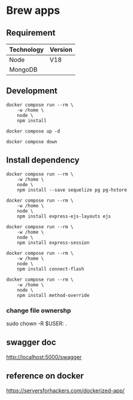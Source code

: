 # Brew apps

## Requirement

| Technology | Version |
| ---------- | ------- |
| Node       | V18     |
| MongoDB    |         |

## Development

```
docker compose run --rm \
    -w /home \
    node \
    npm install
```

`docker compose up -d`

`docker compose down`

## Install dependency

    docker compose run --rm \
        -w /home \
        node \
        npm install --save sequelize pg pg-hstore

    docker compose run --rm \
        -w /home \
        node \
        npm install express-ejs-layouts ejs

    docker compose run --rm \
        -w /home \
        node \
        npm install express-session

    docker compose run --rm \
        -w /home \
        node \
        npm install connect-flash

    docker compose run --rm \
        -w /home \
        node \
        npm install method-override

### change file ownershp

sudo chown -R $USER: .

## swagger doc

[http://localhost:5000/swagger](http://localhost:5000/swagger)

## reference on docker

https://serversforhackers.com/dockerized-app/

